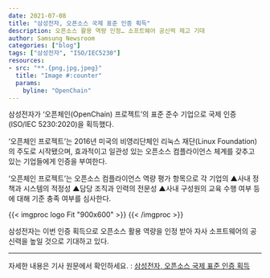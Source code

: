 ```yaml
---
date: 2021-07-08
title: "삼성전자, 오픈소스 국제 표준 인증 획득"
description: 오픈소스 활용 역량 인정… 소프트웨어 공신력 제고 기대
author: Samsung Newsroom
categories: ["blog"]
tags: ["삼성전자", "ISO/IEC5230"]
resources:
- src: "**.{png,jpg,jpeg}"
  title: "Image #:counter"
  params:
    byline: "OpenChain"
---
```


삼성전자가 ‘오픈체인(OpenChain) 프로젝트’의 표준 준수 기업으로 국제 인증(ISO/IEC 5230:2020)을 획득했다.

‘오픈체인 프로젝트’는 2016년 미국의 비영리단체인 리눅스 재단(Linux Foundation)의 주도로 시작됐으며, 효과적이고 일관성 있는 오픈소스 컴플라이언스 체계를 갖추고 있는 기업들에게 인증을 부여한다.

‘오픈체인 프로젝트’는 오픈소스 컴플라이언스 역량 평가 항목으로 각 기업의 ▲사내 정책과 시스템의 적정성 ▲담당 조직과 인력의 전문성 ▲사내 구성원의 교육 수행 여부 등에 대해 기준 충족 여부를 심사한다.


{{< imgproc logo Fit "900x600" >}}
{{< /imgproc >}}


삼성전자는 이번 인증 획득으로 오픈소스 활용 역량을 인정 받아 자사 소프트웨어의 공신력을 높일 것으로 기대하고 있다.

---

자세한 내용은 기사 원문에서 확인하세요. : [삼성전자, 오픈소스 국제 표준 인증 획득](https://news.samsung.com/kr/%EC%82%BC%EC%84%B1%EC%A0%84%EC%9E%90-%EC%98%A4%ED%94%88%EC%86%8C%EC%8A%A4-%EA%B5%AD%EC%A0%9C-%ED%91%9C%EC%A4%80-%EC%9D%B8%EC%A6%9D-%ED%9A%8D%EB%93%9D)
